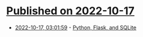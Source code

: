 # [Published on 2022-10-17](index.md)

* [2022-10-17, 03:01:59](https://lobste.rs/s/zhmgwq/python_flask_sqlite) - [Python, Flask, and SQLite](https://quindarius.com/timeline/2022/10/16/python-flask-sqlite.html)

